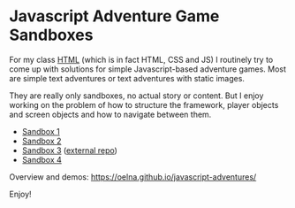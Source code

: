 # Javascript Adventure Game Sandboxes

For my class [HTML](https://github.com/oelna/hsma-html) (which is in fact HTML, CSS and JS) I routinely try to come up with solutions for simple Javascript-based adventure games. Most are simple text adventures or text adventures with static images.

They are really only sandboxes, no actual story or content. But I enjoy working on the problem of how to structure the framework, player objects and screen objects and how to navigate between them.

- [Sandbox 1](https://oelna.github.io/javascript-adventures/sandbox-1/game.html)
- [Sandbox 2](https://oelna.github.io/javascript-adventures/sandbox-2/index.html)
- [Sandbox 3](https://oelna.github.io/javascript-rpg-sandbox/) ([external repo](https://github.com/oelna/javascript-rpg-sandbox))
- [Sandbox 4](https://oelna.github.io/javascript-adventures/sandbox-4/index.html)

Overview and demos: https://oelna.github.io/javascript-adventures/

Enjoy!
